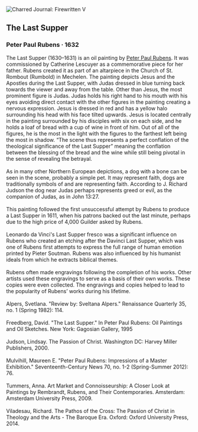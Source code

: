 <div class="artwork-of-the-day">
  <div class="container">
    <div class="img-wrapper">
      <img
        src="https://uploads4.wikiart.org/00381/images/peter-paul-rubens/last-supper-peter-paul-rubens.jpg!Large.jpg"
        alt="Charred Journal: Firewritten V" />
    </div>
    <div class="artwork-detail">
      <div class="artwork-origin"> 
        <h2 class="artwork-name">The Last Supper</h2>
        <h3 class="artist">
          Peter Paul Rubens
                    ·  1632
        </h3>
      </div>
      <p class="description">
        <span class="artwork-description-text ng-binding" ng-bind-html="viewModel.ArtworkOfTheDay.Description | unsafe">The Last Supper (1630–1631) is an oil painting by <a target="_blank" href="/en/peter-paul-rubens">Peter Paul Rubens</a>. It was commissioned by Catherine Lescuyer as a commemorative piece for her father. Rubens created it as part of an altarpiece in the Church of St. Rombout (Rumbold) in Mechelen. The painting depicts Jesus and the Apostles during the Last Supper, with Judas dressed in blue turning back towards the viewer and away from the table. Other than Jesus, the most prominent figure is Judas. Judas holds his right hand to his mouth with his eyes avoiding direct contact with the other figures in the painting creating a nervous expression. Jesus is dressed in red and has a yellow halo surrounding his head with his face tilted upwards. Jesus is located centrally in the painting surrounded by his disciples with six on each side, and he holds a loaf of bread with a cup of wine in front of him. Out of all of the figures, he is the most in the light with the figures to the farthest left being the most in shadow. “The scene thus represents a perfect conflation of the theological significance of the Last Supper” meaning the conflation between the blessing of the bread and the wine while still being pivotal in the sense of revealing the betrayal.
<br>
<br>As in many other Northern European depictions, a dog with a bone can be seen in the scene, probably a simple pet. It may represent faith, dogs are traditionally symbols of and are representing faith. According to J. Richard Judson the dog near Judas perhaps represents greed or evil, as the companion of Judas, as in John 13:27.
<br>
<br>This painting followed the first unsuccessful attempt by Rubens to produce a Last Supper in 1611, when his patrons backed out the last minute, perhaps due to the high price of 4,000 Guilder asked by Rubens.
<br>
<br>Leonardo da Vinci's Last Supper fresco was a significant influence on Rubens who created an etching after the Davinci Last Supper, which was one of Rubens first attempts to express the full range of human emotion printed by Pieter Soutman. Rubens was also influenced by his humanist ideals from which he extracts biblical themes.
<br>
<br>Rubens often made engravings following the completion of his works. Other artists used these engravings to serve as a basis of their own works. These copies were even collected. The engravings and copies helped to lead to the popularity of Rubens’ works during his lifetime.
<br>
<br>Alpers, Svetlana. "Review by: Sveltana Alpers." Renaissance Quarterly 35, no. 1 (Spring 1982): 114.
<br>
<br>Freedberg, David. "The Last Supper." In Peter Paul Rubens: Oil Paintings and Oil Sketches. New York: Gagosian Gallery, 1995
<br>
<br>Judson, Lindsay. The Passion of Christ. Washington DC: Harvey Miller Publishers, 2000.
<br>
<br>Mulvihill, Maureen E. "Peter Paul Rubens: Impressions of a Master Exhibition." Seventeenth-Century News 70, no. 1-2 (Spring-Summer 2012): 76.
<br>
<br>Tummers, Anna. Art Market and Connoisseurship: A Closer Look at Paintings by Rembrandt, Rubens, and Their Contemporaries. Amsterdam: Amsterdam University Press, 2009.
<br>
<br>Viladesau, Richard. The Pathos of the Cross: The Passion of Christ in Theology and the Arts - The Baroque Era. Oxford: Oxford University Press, 2014.</span>
                        <div class="text-shadow-container" ng-show="showShadow" style=""></div>
      </p>
    </div>
  </div>

</div>

